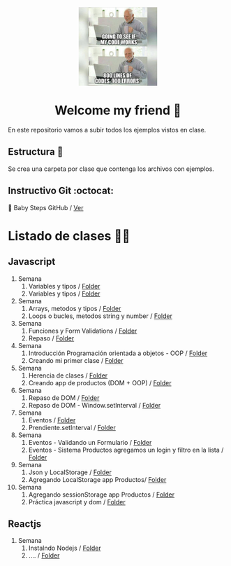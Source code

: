 <p align="center">
	<a href="https://github.com/a-bianchi/rolling-codeschool-comisionI2"  target="_blank">
	<img  align="center" width="180" height="180"  alt="meme"  src="https://raw.githubusercontent.com/a-bianchi/rolling-codeschool-comisionI2/master/img/meme.jpeg"  />
	</a>
</p>
<h1 align="center">Welcome my friend 👋</h1>
<p> 
  En este repositorio vamos a subir todos los ejemplos vistos en clase.
</p>

## Estructura 📂

Se crea una carpeta por clase que contenga los archivos con ejemplos.

## Instructivo Git :octocat:

👶 Baby Steps GitHub / [Ver](https://github.com/a-bianchi/rolling-codeschool-comisionI2/tree/master/Git-Instructions.md)

# Listado de clases 🧑‍🏫

## Javascript

1. Semana
   1. Variables y tipos / [Folder](https://github.com/a-bianchi/rolling-codeschool-comisionI2/tree/master/lessons/12)
   2. Variables y tipos / [Folder](https://github.com/a-bianchi/rolling-codeschool-comisionI2/tree/master/lessons/12)
2. Semana
   1. Arrays, metodos y tipos / [Folder](https://github.com/a-bianchi/rolling-codeschool-comisionI2/tree/master/lessons/13)
   2. Loops o bucles, metodos string y number / [Folder](https://github.com/a-bianchi/rolling-codeschool-comisionI2/tree/master/lessons/14)
3. Semana
   1. Funciones y Form Validations / [Folder](https://github.com/a-bianchi/rolling-codeschool-comisionI2/tree/master/lessons/15)
   2. Repaso / [Folder](https://github.com/a-bianchi/rolling-codeschool-comisionI2/tree/master/lessons/16)
4. Semana
   1. Introducción Programación orientada a objetos - OOP / [Folder](https://github.com/a-bianchi/rolling-codeschool-comisionI2/tree/master/lessons/17)
   2. Creando mi primer clase / [Folder](https://github.com/a-bianchi/rolling-codeschool-comisionI2/tree/master/lessons/18)
5. Semana
   1. Herencia de clases / [Folder](https://github.com/a-bianchi/rolling-codeschool-comisionI2/tree/master/lessons/19)
   2. Creando app de productos (DOM + OOP) / [Folder](https://github.com/a-bianchi/rolling-codeschool-comisionI2/tree/master/lessons/20)
6. Semana
   1. Repaso de DOM / [Folder](https://github.com/a-bianchi/rolling-codeschool-comisionI2/tree/master/lessons/21)
   2. Repaso de DOM - Window.setInterval / [Folder](https://github.com/a-bianchi/rolling-codeschool-comisionI2/tree/master/lessons/22)
7. Semana
   1. Eventos / [Folder](https://github.com/a-bianchi/rolling-codeschool-comisionI2/tree/master/lessons/22)
   2. Prendiente.setInterval / [Folder](https://github.com/a-bianchi/rolling-codeschool-comisionI2/tree/master/lessons/23)
8. Semana
   1. Eventos - Validando un Formulario / [Folder](https://github.com/a-bianchi/rolling-codeschool-comisionI2/tree/master/lessons/23)
   2. Eventos - Sistema Productos agregamos un login y filtro en la lista / [Folder](https://github.com/a-bianchi/rolling-codeschool-comisionI2/tree/master/lessons/24)
9. Semana
   1. Json y LocalStorage / [Folder](https://github.com/a-bianchi/rolling-codeschool-comisionI2/tree/master/lessons/25)
   2. Agregando LocalStorage app Productos/ [Folder](https://github.com/a-bianchi/rolling-codeschool-comisionI2/tree/master/lessons/26)
10. Semana
    1. Agregando sessionStorage app Productos / [Folder](https://github.com/a-bianchi/rolling-codeschool-comisionI2/tree/master/lessons/27)
    2. Práctica javascript y dom / [Folder](https://github.com/a-bianchi/rolling-codeschool-comisionI2/tree/master/lessons/28)

## Reactjs

1. Semana
   1. Instalndo Nodejs / [Folder](https://github.com/a-bianchi/rolling-codeschool-comisionI2/tree/master/lessons/29)
   2. .... / [Folder](https://github.com/a-bianchi/rolling-codeschool-comisionI2/tree/master/lessons/30)
